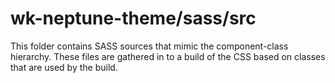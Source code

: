 # wk-neptune-theme/sass/src

This folder contains SASS sources that mimic the component-class hierarchy. These files
are gathered in to a build of the CSS based on classes that are used by the build.
